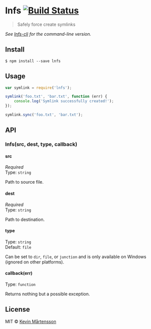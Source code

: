 # lnfs [![Build Status](http://img.shields.io/travis/kevva/lnfs.svg?style=flat)](https://travis-ci.org/kevva/lnfs)

> Safely force create symlinks

*See [lnfs-cli](https://github.com/kevva/lnfs-cli) for the command-line version.*


## Install

```
$ npm install --save lnfs
```


## Usage

```js
var symlink = require('lnfs');

symlink('foo.txt', 'bar.txt', function (err) {
	console.log('Symlink successfully created!');
});

symlink.sync('foo.txt', 'bar.txt');
```


## API

### lnfs(src, dest, type, callback)

#### src

*Required*  
Type: `string`

Path to source file.

#### dest

*Required*  
Type: `string`

Path to destination.

#### type

Type: `string`  
Default: `file`

Can be set to `dir`, `file`, or `junction` and is only available on Windows (ignored on other platforms).

#### callback(err)

Type: `function`

Returns nothing but a possible exception.


## License

MIT © [Kevin Mårtensson](https://github.com/kevva)
